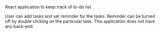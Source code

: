 React application to keep track of to-do list

User can add tasks and set reminder for the tasks. Reminder can be turned off by double clicking on the particular task.
This application does not have any back-end.

